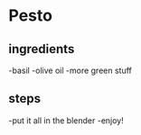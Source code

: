 # Pesto 

## ingredients

-basil
-olive oil
-more green stuff

## steps

-put it all in the blender
-enjoy!

